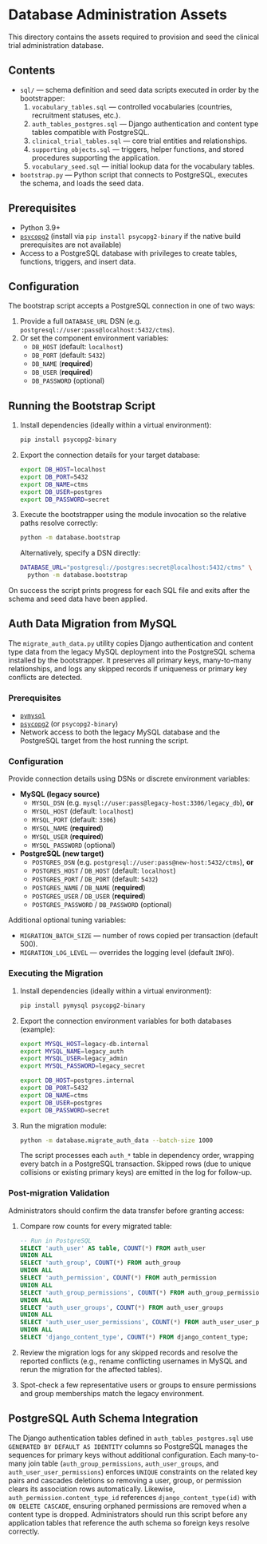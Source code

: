 # Database Administration Assets

This directory contains the assets required to provision and seed the
clinical trial administration database.

## Contents

- `sql/` — schema definition and seed data scripts executed in order by the
  bootstrapper:
  1. `vocabulary_tables.sql` — controlled vocabularies (countries,
     recruitment statuses, etc.).
  2. `auth_tables_postgres.sql` — Django authentication and content type
     tables compatible with PostgreSQL.
  3. `clinical_trial_tables.sql` — core trial entities and relationships.
  4. `supporting_objects.sql` — triggers, helper functions, and stored
     procedures supporting the application.
  5. `vocabulary_seed.sql` — initial lookup data for the vocabulary tables.
- `bootstrap.py` — Python script that connects to PostgreSQL, executes the
  schema, and loads the seed data.

## Prerequisites

- Python 3.9+
- [`psycopg2`](https://www.psycopg.org/docs/install.html) (install via
  `pip install psycopg2-binary` if the native build prerequisites are not
  available)
- Access to a PostgreSQL database with privileges to create tables,
  functions, triggers, and insert data.

## Configuration

The bootstrap script accepts a PostgreSQL connection in one of two ways:

1. Provide a full `DATABASE_URL` DSN (e.g. `postgresql://user:pass@localhost:5432/ctms`).
2. Or set the component environment variables:
   - `DB_HOST` (default: `localhost`)
   - `DB_PORT` (default: `5432`)
   - `DB_NAME` (**required**)
   - `DB_USER` (**required**)
   - `DB_PASSWORD` (optional)

## Running the Bootstrap Script

1. Install dependencies (ideally within a virtual environment):

   ```bash
   pip install psycopg2-binary
   ```

2. Export the connection details for your target database:

   ```bash
   export DB_HOST=localhost
   export DB_PORT=5432
   export DB_NAME=ctms
   export DB_USER=postgres
   export DB_PASSWORD=secret
   ```

3. Execute the bootstrapper using the module invocation so the relative paths
   resolve correctly:

   ```bash
   python -m database.bootstrap
   ```

   Alternatively, specify a DSN directly:

   ```bash
   DATABASE_URL="postgresql://postgres:secret@localhost:5432/ctms" \
     python -m database.bootstrap
   ```

On success the script prints progress for each SQL file and exits after the
schema and seed data have been applied.

## Auth Data Migration from MySQL

The `migrate_auth_data.py` utility copies Django authentication and content type
data from the legacy MySQL deployment into the PostgreSQL schema installed by
the bootstrapper. It preserves all primary keys, many-to-many relationships, and
logs any skipped records if uniqueness or primary key conflicts are detected.

### Prerequisites

- [`pymysql`](https://pymysql.readthedocs.io/en/latest/user/installation.html)
- [`psycopg2`](https://www.psycopg.org/docs/install.html) (or
  `psycopg2-binary`)
- Network access to both the legacy MySQL database and the PostgreSQL target
  from the host running the script.

### Configuration

Provide connection details using DSNs or discrete environment variables:

- **MySQL (legacy source)**
  - `MYSQL_DSN` (e.g. `mysql://user:pass@legacy-host:3306/legacy_db`), **or**
  - `MYSQL_HOST` (default: `localhost`)
  - `MYSQL_PORT` (default: `3306`)
  - `MYSQL_NAME` (**required**)
  - `MYSQL_USER` (**required**)
  - `MYSQL_PASSWORD` (optional)
- **PostgreSQL (new target)**
  - `POSTGRES_DSN` (e.g. `postgresql://user:pass@new-host:5432/ctms`), **or**
  - `POSTGRES_HOST` / `DB_HOST` (default: `localhost`)
  - `POSTGRES_PORT` / `DB_PORT` (default: `5432`)
  - `POSTGRES_NAME` / `DB_NAME` (**required**)
  - `POSTGRES_USER` / `DB_USER` (**required**)
  - `POSTGRES_PASSWORD` / `DB_PASSWORD` (optional)

Additional optional tuning variables:

- `MIGRATION_BATCH_SIZE` — number of rows copied per transaction (default 500).
- `MIGRATION_LOG_LEVEL` — overrides the logging level (default `INFO`).

### Executing the Migration

1. Install dependencies (ideally within a virtual environment):

   ```bash
   pip install pymysql psycopg2-binary
   ```

2. Export the connection environment variables for both databases (example):

   ```bash
   export MYSQL_HOST=legacy-db.internal
   export MYSQL_NAME=legacy_auth
   export MYSQL_USER=legacy_admin
   export MYSQL_PASSWORD=legacy_secret

   export DB_HOST=postgres.internal
   export DB_PORT=5432
   export DB_NAME=ctms
   export DB_USER=postgres
   export DB_PASSWORD=secret
   ```

3. Run the migration module:

   ```bash
   python -m database.migrate_auth_data --batch-size 1000
   ```

   The script processes each `auth_*` table in dependency order, wrapping every
   batch in a PostgreSQL transaction. Skipped rows (due to unique collisions or
   existing primary keys) are emitted in the log for follow-up.

### Post-migration Validation

Administrators should confirm the data transfer before granting access:

1. Compare row counts for every migrated table:

   ```sql
   -- Run in PostgreSQL
   SELECT 'auth_user' AS table, COUNT(*) FROM auth_user
   UNION ALL
   SELECT 'auth_group', COUNT(*) FROM auth_group
   UNION ALL
   SELECT 'auth_permission', COUNT(*) FROM auth_permission
   UNION ALL
   SELECT 'auth_group_permissions', COUNT(*) FROM auth_group_permissions
   UNION ALL
   SELECT 'auth_user_groups', COUNT(*) FROM auth_user_groups
   UNION ALL
   SELECT 'auth_user_user_permissions', COUNT(*) FROM auth_user_user_permissions
   UNION ALL
   SELECT 'django_content_type', COUNT(*) FROM django_content_type;
   ```

2. Review the migration logs for any skipped records and resolve the reported
   conflicts (e.g., rename conflicting usernames in MySQL and rerun the
   migration for the affected tables).

3. Spot-check a few representative users or groups to ensure permissions and
   group memberships match the legacy environment.

 ## PostgreSQL Auth Schema Integration

 The Django authentication tables defined in `auth_tables_postgres.sql` use
 `GENERATED BY DEFAULT AS IDENTITY` columns so PostgreSQL manages the sequences
for primary keys without additional configuration. Each many-to-many join
table (`auth_group_permissions`, `auth_user_groups`, and
`auth_user_user_permissions`) enforces `UNIQUE` constraints on the related key
pairs and cascades deletions so removing a user, group, or permission clears its
association rows automatically. Likewise, `auth_permission.content_type_id`
references `django_content_type(id)` with `ON DELETE CASCADE`, ensuring orphaned
permissions are removed when a content type is dropped. Administrators should
run this script before any application tables that reference the auth schema so
foreign keys resolve correctly.

